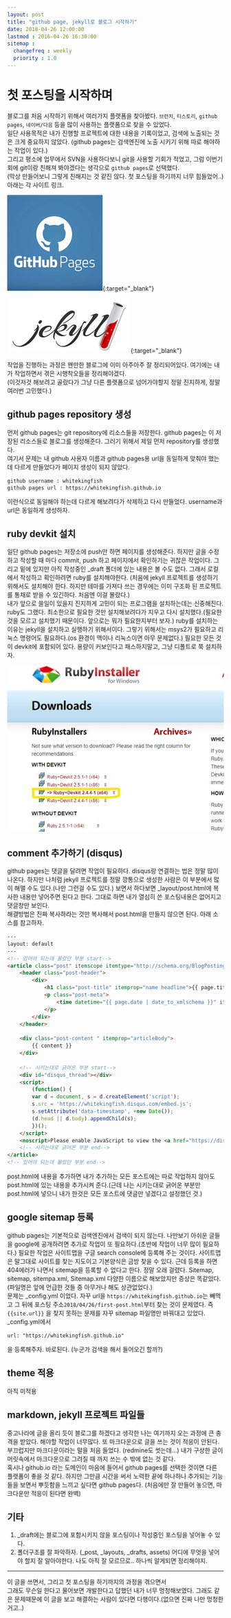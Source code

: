 ```yaml
---
layout: post
title: "github page, jekyll로 블로그 시작하기"
date: 2018-04-26 12:00:00 
lastmod : 2016-04-26 16:30:00
sitemap :
  changefreq : weekly
  priority : 1.0
---
```

첫 포스팅을 시작하며
===========
블로그를 처음 시작하기 위해서 여러가지 플랫폼을 찾아봤다. `브런치`, `티스토리`, `github pages`, `네이버/다음` 등을 많이 사용하는 플랫폼으로 찾을 수 있었다.  
일단 사용목적은 내가 진행할 프로젝트에 대한 내용을 기록이었고, 검색에 노출되는 것은 크게 중요하지 않았다. (github pages는 검색엔진에 노출 시키기 위해 따로 해야하는 작업이 있다.)  
그리고 평소에 업무에서 SVN을 사용하다보니 git을 사용할 기회가 적었고, 그럼 이번기회에 git이랑 친해져 봐야겠다는 생각으로 `github pages`로 선택했다.  
(막상 만들어보니 그렇게 친해지는 것 같진 않다. 첫 포스팅을 하기까지 너무 힘들었어..)  
아래는 각 사이트 링크.
    
[![github pages](/assets/images/github-pages-examples.png)](https://pages.github.com/){:target="_blank"}
   
[![jeykll](/assets/images/jekyll.png)](https://jekyllrb.com/){:target="_blank"}  

작업을 진행하는 과정은 왠만한 블로그에 이미 아주아주 잘 정리되어있다. 여기에는 내가 작업하면서 겪은 시행착오들을 정리해야겠다.  
(이것저것 해보려고 골랐다가 그냥 다른 플랫폼으로 넘어가야할지 정말 진지하게, 정말 여러번 고민했다.)  
  
github pages repository 생성
--------
먼저 github pages는 git repository에 리소스들을 저장한다. github pages는 이 저장된 리소스들로 블로그를 생성해준다. 그러기 위해서 제일 먼저 repository를 생성했다.  
여기서 문제는 내 github 사용자 이름과 github pages용 url을 동일하게 맞춰야 했는데 다르게 만들었다가 페이지 생성이 되지 않았다.
```
github username : whitekingfish
github pages url : https://whitekingfish.github.io
```
이런식으로 동일해야 하는데 다르게 해보려다가 삭제하고 다시 만들었다. username과 url은 동일하게 생성하자.  

ruby devkit 설치
---------
일단 github pages는 저장소에 push만 하면 페이지를 생성해준다. 하지만 글을 수정하고 작성할 때 마다 commit, push 하고 페이지에서 확인하기는 귀찮은 작업이다. 그리고 밑에 있지만 아직 작성중인 _draft 폴더에 있는 내용은 볼 수도 없다. 그래서 로컬에서 작성하고 확인하려면 ruby를 설치해야한다. (처음에 jekyll 프로젝트를 생성하기 위해서도 설치해야 한다. 하지만 테마를 가져다 쓰는 경우에는 이미 구조화 된 프로젝트를 통채로 받을 수 있긴하다. 처음엔 이걸 몰랐다.)   
내가 앞으로 쓸일이 있을지 진지하게 고민이 되는 프로그램을 설치하는데는 신중해진다. ruby도 그랬다. 최소한으로 필요한 것만 설치해보려다가 지우고 다시 설치했다.(필요한 것을 모르고 설치했기 때문이다. 앞으로는 뭐가 필요한지부터 보자.) ruby를 설치하는 이유는 jekyll을 설치하고 실행하기 위해서이다. 그렇기 위해서는 msys2가 필요하고 리눅스 명령어도 필요하다.(os 환경이 맥이나 리눅스이면 아무 문제없다.) 필요한 모든 것이 devkit에 포함되어 있다. 용량이 커보인다고 패스하지말고, 그냥 디폴트로 쭉 설치하자.   
   
![ruby_devkit](/assets/images/ruby_devkit.jpg)   

comment 추가하기 (disqus)
-------
github pages는 댓글을 달려면 작업이 필요하다. disqus랑 연결하는 법은 정말 많이 나온다. 하지만 나처럼 jekyll 프로젝트를 정말 깡통으로 생성한 사람은 이 부분에서 많이 해맬 수도 있다.(나만 그런걸 수도 있다.) 보면서 하다보면 _layout/post.html에 복사한 내용만 넣어주면 된다고 한다. 그대로 하면 내가 열심히 쓴 포스팅내용은 없어지고 댓글창만 보인다.   
해결방법은 진짜 복사하라는 것만 복사해서 post.html을 만들지 않으면 된다. 아래 소스를 참고하자.
```html
---
layout: default
---
<!-- 있어야 되는데 몰랐던 부분 start-->
<article class="post" itemscope itemtype="http://schema.org/BlogPosting">
    <header class="post-header">
        <div>
            <h1 class="post-title" itemprop="name headline">{{ page.title }}</h1>
            <p class="post-meta">
                <time datetime="{{ page.date | date_to_xmlschema }}" itemprop="datePublished">{{ page.date | date_to_long_string }}</time>
            </p>
        </div>
    </header>

    <div class="post-content " itemprop="articleBody">
        {{ content }}
    </div>

    <!-- 시키는대로 긁어온 부분 start-->
    <div id="disqus_thread"></div>
    <script>
        (function() {
        var d = document, s = d.createElement('script');
        s.src = 'https://whitekingfish.disqus.com/embed.js';
        s.setAttribute('data-timestamp', +new Date());
        (d.head || d.body).appendChild(s);
        })();
    </script>
    <noscript>Please enable JavaScript to view the <a href="https://disqus.com/?ref_noscript">comments powered by Disqus.</a></noscript>
    <!-- 시키는대로 긁어온 부분 end-->
</article>
<!-- 있어야 되는데 몰랐던 부분 end-->
```
post.html에 내용을 추가하면 내가 추가하는 모든 포스트에는 따로 작업하지 않아도 post.html에 있는 내용을 추가시켜 준다.(근데 나는 시키는대로 긁어온 부분만 post.html에 넣으니 내가 한것은 모든 포스트에 댓글만 넣겠다고 설정했던 것.)

google sitemap 등록
--------
github pages는 기본적으로 검색엔진에서 검색이 되지 않는다. 나만보기 아쉬운 글들을 google에 공개하려면 추가로 작업이 또 필요하다.(초반에 작업이 너무 많이 필요하다.) 필요한 작업은 사이트맵을 구글 search console에 등록해 주는 것이다. 사이트맵은 말그대로 사이트를 찾는 지도이고 기본양식은 금방 찾을 수 있다. 근데 등록을 하면 404에러가 나면서 sitemap을 등록할 수 없다고 한다. 정말 오래 걸렸다. Sitemap, sitemap, sitempa.xml, Sitemap.xml 다양한 이름으로 해보았지만 증상은 똑같았다.(파일명은 앞에 언급한 것들 중 아무거나 해도 상관없었다.)  
문제는 _config.yml 이었다. 자꾸 url을 `https://whitekingfish.github.io`는 빼먹고 그 뒤에 포스팅 주소`2018/04/26/first-post.html`부터 찾는 것이 문제였다. 즉 `{{site.url}}` 을 찾지 못하는 문제를 자꾸 sitemap 파일명만 바꿔대고 있었다. _config.yml에서 
```
url: "https://whitekingfish.github.io"
```
을 등록해주자. 바로된다. (누군가 검색을 해서 들어오긴 할까?)    

theme 적용
-------
아직 미적용   

markdown, jekyll 프로젝트 파일들
--------
중고나라에 글을 올리 듯이 블로그를 하겠다고 생각한 나는 여기까지 오는 과정에 큰 충격을 받았다. 해야할 작업이 너무많다. 또 마크다운으로 글을 쓰는 것이 적응이 안된다. 부끄럽지만 마크다운이라는 말을 처음 들었다. (redmine도 썻는데...) 내가 구상한 글이 머릿속에서 마크다운으로 그려질 때 까지 쓰는 수 밖에 없는 것 같다.   
혹시나 github.io 라는 도메인이 마음에 들어서 github pages를 선택한 것이면 다른 플랫폼이 좋을 것 같다. 하지만 그만큼 시간을 써서 노력한 끝에 하나하나 추가되는 기능들을 보면서 뿌듯함을 느끼고 싶다면 github pages다. (처음에만 잘 만들어 놓으면, 마크다운만 적응이 된다면 완벽)   

기타
-------
1. _draft에는 블로그에 포함시키지 않을 포스팅이나 작성중인 포스팅을 넣어놓 수 있다.
2. 폴더구조를 잘 파악하자. (_post, _layouts, _drafts, assets) 어디에 무엇을 넣어야 할지 잘 알아야한다. 나도 아직 잘 모르므로.. 하나씩 알게되면 정리해야지.

- - - - -
이 글을 쓰면서, 그리고 첫 포스팅을 하기까지의 과정을 겪으면서  
그래도 무슨일 한다고 물어보면 개발한다고 답했던 내가 너무 멍청해보였다. 그래도 같은 문제때문에 이 글을 보고 해결하는 사람이 있다면 다행이다.(없으면 진짜 나만 멍청한거고..)